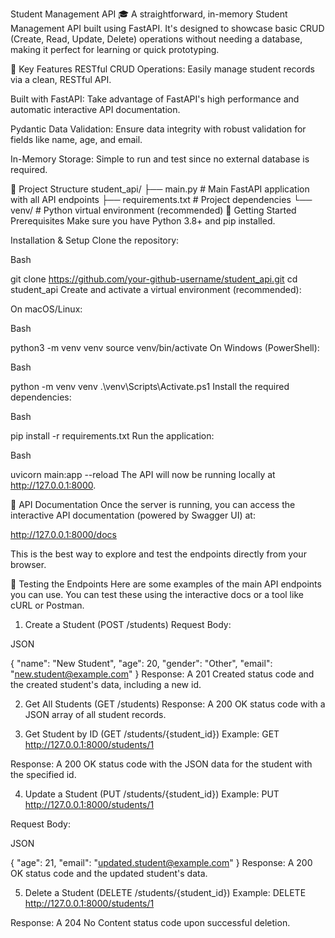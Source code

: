 Student Management API 🎓
A straightforward, in-memory Student Management API built using FastAPI. It's designed to showcase basic CRUD (Create, Read, Update, Delete) operations without needing a database, making it perfect for learning or quick prototyping.

🌟 Key Features
RESTful CRUD Operations: Easily manage student records via a clean, RESTful API.

Built with FastAPI: Take advantage of FastAPI's high performance and automatic interactive API documentation.

Pydantic Data Validation: Ensure data integrity with robust validation for fields like name, age, and email.

In-Memory Storage: Simple to run and test since no external database is required.

📁 Project Structure
student_api/
├── main.py            # Main FastAPI application with all API endpoints
├── requirements.txt   # Project dependencies
└── venv/              # Python virtual environment (recommended)
🚀 Getting Started
Prerequisites
Make sure you have Python 3.8+ and pip installed.

Installation & Setup
Clone the repository:

Bash

git clone https://github.com/your-github-username/student_api.git
cd student_api
Create and activate a virtual environment (recommended):

On macOS/Linux:

Bash

python3 -m venv venv
source venv/bin/activate
On Windows (PowerShell):

Bash

python -m venv venv
.\venv\Scripts\Activate.ps1
Install the required dependencies:

Bash

pip install -r requirements.txt
Run the application:

Bash

uvicorn main:app --reload
The API will now be running locally at http://127.0.0.1:8000.

📖 API Documentation
Once the server is running, you can access the interactive API documentation (powered by Swagger UI) at:

http://127.0.0.1:8000/docs

This is the best way to explore and test the endpoints directly from your browser.

🧪 Testing the Endpoints
Here are some examples of the main API endpoints you can use. You can test these using the interactive docs or a tool like cURL or Postman.

1. Create a Student (POST /students)
Request Body:

JSON

{
  "name": "New Student",
  "age": 20,
  "gender": "Other",
  "email": "new.student@example.com"
}
Response: A 201 Created status code and the created student's data, including a new id.

2. Get All Students (GET /students)
Response: A 200 OK status code with a JSON array of all student records.

3. Get Student by ID (GET /students/{student_id})
Example: GET http://127.0.0.1:8000/students/1

Response: A 200 OK status code with the JSON data for the student with the specified id.

4. Update a Student (PUT /students/{student_id})
Example: PUT http://127.0.0.1:8000/students/1

Request Body:

JSON

{
  "age": 21,
  "email": "updated.student@example.com"
}
Response: A 200 OK status code and the updated student's data.

5. Delete a Student (DELETE /students/{student_id})
Example: DELETE http://127.0.0.1:8000/students/1

Response: A 204 No Content status code upon successful deletion.
